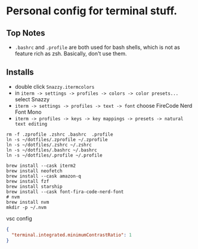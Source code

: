 # Personal config for terminal stuff.

## Top Notes

- `.bashrc` and `.profile` are both used for bash shells, which is not as feature rich as zsh. Basically, don't use them.

## Installs

- double click `Snazzy.itermcolors`
- in `iterm -> settings -> profiles -> colors -> color presets...` select Snazzy
- `iterm -> settings -> profiles -> text -> font` choose FireCode Nerd Font Mono
- `iterm -> profiles -> keys -> key mappings -> presets -> natural text editing`

```shell
rm -f .zprofile .zshrc .bashrc  .profile
ln -s ~/dotfiles/.zprofile ~/.zprofile
ln -s ~/dotfiles/.zshrc ~/.zshrc
ln -s ~/dotfiles/.bashrc ~/.bashrc
ln -s ~/dotfiles/.profile ~/.profile

brew install --cask iterm2
brew install neofetch
brew install --cask amazon-q
brew install fzf
brew install starship
brew install --cask font-fira-code-nerd-font
# nvm
brew install nvm
mkdir -p ~/.nvm
```

vsc config

```json
{
  "terminal.integrated.minimumContrastRatio": 1
}
```
